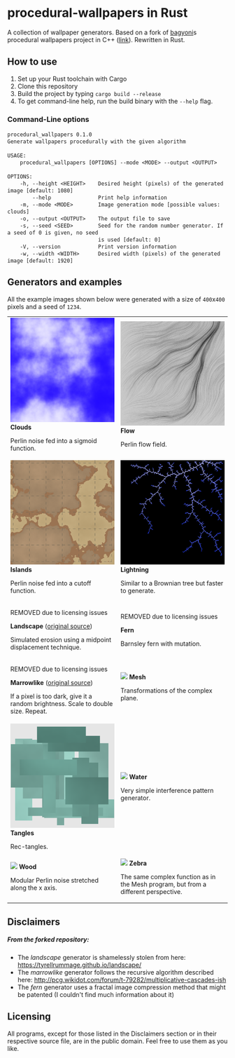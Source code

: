 # procedural-wallpapers in Rust
A collection of wallpaper generators.
Based on a fork of [bagyoni](https://github.com/bagyoni/procedural-wallpapers)s procedural wallpapers project in C++ ([link](https://github.com/lukas-kirschner/procedural-wallpapers)).
Rewritten in Rust.

## How to use
1. Set up your Rust toolchain with Cargo
2. Clone this repository
3. Build the project by typing `cargo build --release` 
4. To get command-line help, run the build binary with the `--help` flag.

### Command-Line options
```text
procedural_wallpapers 0.1.0
Generate wallpapers procedurally with the given algorithm

USAGE:
    procedural_wallpapers [OPTIONS] --mode <MODE> --output <OUTPUT>

OPTIONS:
    -h, --height <HEIGHT>    Desired height (pixels) of the generated image [default: 1080]
        --help               Print help information
    -m, --mode <MODE>        Image generation mode [possible values: clouds]
    -o, --output <OUTPUT>    The output file to save
    -s, --seed <SEED>        Seed for the random number generator. If a seed of 0 is given, no seed
                             is used [default: 0]
    -V, --version            Print version information
    -w, --width <WIDTH>      Desired width (pixels) of the generated image [default: 1920]

```

## Generators and examples

All the example images shown below were generated with a size of `400`x`400` pixels and a seed of `1234`.

<table width="100%">
<tr>
	<td width="50%">
		<img src="examples/clouds.png">
		<b>Clouds</b>
		<p>Perlin noise fed into a sigmoid function.
	</td>
	<td width="50%">
		<img src="examples/flow.png">
		<b>Flow</b>
		<p>Perlin flow field.
	</td>
</tr>
<tr>
	<td width="50%">
		<img src="examples/islands.png">
		<b>Islands</b>
		<p>Perlin noise fed into a cutoff function.
	</td>
	<td width="50%">
		<img src="examples/lightning.png">
		<b>Lightning</b>
		<p>Similar to a Brownian tree but faster to generate.
	</td>
</tr>
<tr>
	<td width="50%">
				<p>REMOVED due to licensing issues</p>
		<b>Landscape</b> (<a href="https://tyrellrummage.github.io/landscape/">original source</a>)
		<p>Simulated erosion using a midpoint displacement technique.
	</td>
	<td width="50%">
		<p>REMOVED due to licensing issues</p>
		<b>Fern</b>
		<p>Barnsley fern with mutation.
	</td>
</tr>
<tr>
	<td width="50%">
				<p>REMOVED due to licensing issues</p>
		<b>Marrowlike</b> (<a href="http://pcg.wikidot.com/forum/t-79282/multiplicative-cascades-ish">original source</a>)
		<p>If a pixel is too dark, give it a random brightness. Scale to double size. Repeat.
	</td>
	<td width="50%">
		<img src="examples/mesh.png">
		<b>Mesh</b>
		<p>Transformations of the complex plane.
	</td>
</tr>
<tr>
	<td width="50%">
		<img src="examples/tangles.png">
		<b>Tangles</b>
		<p>Rec-tangles.
	</td>
	<td width="50%">
		<img src="examples/water.png">
		<b>Water</b>
		<p>Very simple interference pattern generator.
	</td>
</tr>
<tr>
	<td width="50%">
		<img src="examples/wood.png">
		<b>Wood</b>
		<p>Modular Perlin noise stretched along the x axis.
	</td>
	<td width="50%">
		<img src="examples/zebra.png">
		<b>Zebra</b>
		<p>The same complex function as in the Mesh program, but from a different perspective.
	</td>
</tr>
</table>

## Disclaimers

##### From the forked repository:
* The *landscape* generator is shamelessly stolen from here: https://tyrellrummage.github.io/landscape/
* The *marrowlike* generator follows the recursive algorithm described here: http://pcg.wikidot.com/forum/t-79282/multiplicative-cascades-ish
* The *fern* generator uses a fractal image compression method that might be patented (I couldn't find much information about it)

## Licensing
All programs, except for those listed in the Disclaimers section or in their respective source file, are in the public domain. Feel free to use them as you like.